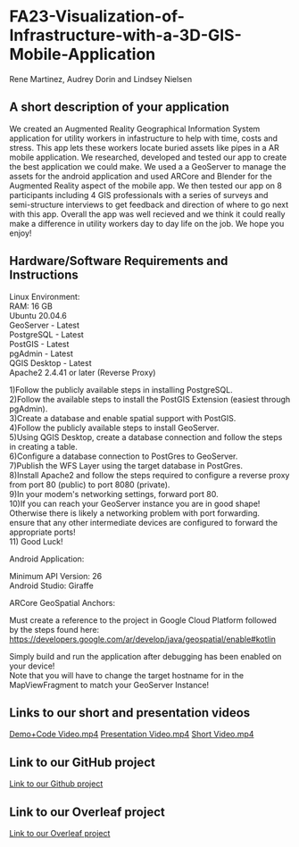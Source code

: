 # FA23-Visualization-of-Infrastructure-with-a-3D-GIS-Mobile-Application
Rene Martinez, Audrey Dorin and Lindsey Nielsen

## A short description of your application
We created an Augmented Reality Geographical Information System application for utility workers in infastructure to help with time, costs and stress. This app lets these workers locate buried assets like pipes in a AR mobile application. We researched, developed and tested our app to create the best application we could make. We used a a GeoServer to manage the assets for the android application and used ARCore and Blender for the Augmented Reality aspect of the mobile app. We then tested our app on 8 participants including 4 GIS professionals with a series of surveys and semi-structure interviews to get feedback and direction of where to go next with this app. Overall the app was well recieved and we think it could really make a difference in utility workers day to day life on the job. We hope you enjoy!

## Hardware/Software Requirements and Instructions

Linux Environment:  
RAM: 16 GB  
Ubuntu 20.04.6  
GeoServer - Latest  
PostgreSQL - Latest  
PostGIS - Latest  
pgAdmin - Latest  
QGIS Desktop - Latest  
Apache2 2.4.41 or later (Reverse Proxy)  

1)Follow the publicly available steps in installing PostgreSQL.  
2)Follow the available steps to install the PostGIS Extension (easiest through pgAdmin).  
3)Create a database and enable spatial support with PostGIS.  
4)Follow the publicly available steps to install GeoServer.  
5)Using QGIS Desktop, create a database connection and follow the steps in creating a table.  
6)Configure a database connection to PostGres to GeoServer.  
7)Publish the WFS Layer using the target database in PostGres.  
8)Install Apache2 and follow the steps required to configure a reverse proxy from port 80 (public) to port 8080 (private).  
9)In your modem's networking settings, forward port 80.  
10)If you can reach your GeoServer instance you are in good shape! Otherwise there is likely a networking problem with port forwarding.  
ensure that any other intermediate devices are configured to forward the appropriate ports!  
11) Good Luck!

Android Application:  

Minimum API Version: 26  
Android Studio: Giraffe   

ARCore GeoSpatial Anchors:  

Must create a reference to the project in Google Cloud Platform followed  
by the steps found here: https://developers.google.com/ar/develop/java/geospatial/enable#kotlin  

Simply build and run the application after debugging has been enabled on your device!  
Note that you will have to change the target hostname for in the MapViewFragment to match your GeoServer Instance!  

## Links to our short and presentation videos
[Demo+Code Video.mp4]()
[Presentation Video.mp4](https://youtu.be/fIRqFf2k25I)
[Short Video.mp4](https://youtu.be/SeqPhlnhU8w)

## Link to our GitHub project
[Link to our Github project](https://github.com/csu-hci-projects/FA23-Visualization-of-Infrastructure-with-a-3D-GIS-Mobile-Application)

## Link to our Overleaf project
[Link to our Overleaf project](https://www.overleaf.com/read/mpvgkjbrqcfx#a887c1 )


